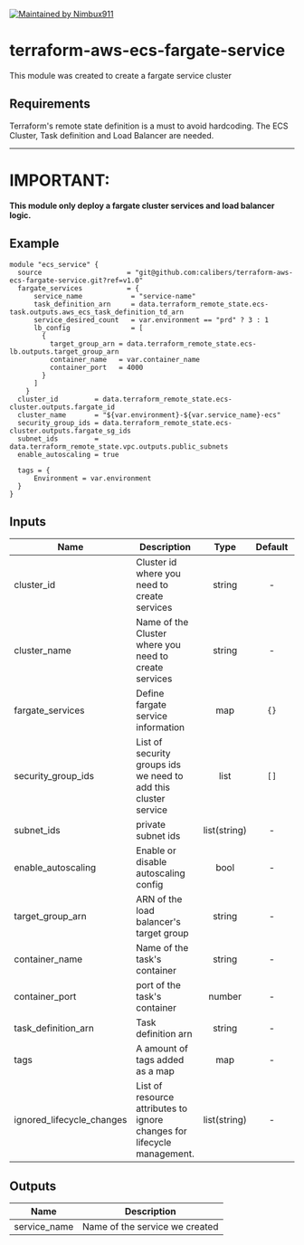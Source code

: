 [![Maintained by Nimbux911](https://img.shields.io/badge/maintained%20by-nimbux911.com-%235849a6.svg)](https://www.nimbux911.com/)

# terraform-aws-ecs-fargate-service

This module was created to create a fargate service cluster 

## Requirements

Terraform's remote state definition is a must to avoid hardcoding. The ECS Cluster, Task definition and Load Balancer are needed.

---

# IMPORTANT: 
**This module only deploy a fargate cluster services and load balancer logic.**

## Example

```
module "ecs_service" {
  source                     = "git@github.com:calibers/terraform-aws-ecs-fargate-service.git?ref=v1.0"
  fargate_services           = {
      service_name            = "service-name"
      task_definition_arn     = data.terraform_remote_state.ecs-task.outputs.aws_ecs_task_definition_td_arn
      service_desired_count   = var.environment == "prd" ? 3 : 1 
      lb_config               = [
        {
          target_group_arn = data.terraform_remote_state.ecs-lb.outputs.target_group_arn
          container_name   = var.container_name
          container_port   = 4000
        } 
      ]
    }
  cluster_id         = data.terraform_remote_state.ecs-cluster.outputs.fargate_id
  cluster_name       = "${var.environment}-${var.service_name}-ecs"
  security_group_ids = data.terraform_remote_state.ecs-cluster.outputs.fargate_sg_ids
  subnet_ids         = data.terraform_remote_state.vpc.outputs.public_subnets
  enable_autoscaling = true
  
  tags = {
      Environment = var.environment
  }
}

```

## Inputs

| Name | Description | Type | Default | Required |
|------|-------------|:----:|:-----:|:-----:|
| cluster\_id | Cluster id where you need to create services | string | - | yes |
| cluster\_name | Name of the Cluster where you need to create services | string | - | yes |
| fargate\_services | Define fargate service information | map | `{}` | no |
| security\_group\_ids |  List of security groups ids we need to add this cluster service | list  | `[]` | no |
| subnet\_ids | private subnet ids | list(string) | - | no |
| enable\_autoscaling | Enable or disable autoscaling config | bool | - | yes |
| target\_group\_arn | ARN of the load balancer's target group | string | - | yes |
| container\_name | Name of the task's container | string | - | yes |
| container\_port | port of the task's container | number | - | yes |
| task\_definition\_arn | Task definition arn | string | - | yes |
| tags | A amount of tags added as a map | map | - | yes |
| ignored_lifecycle_changes | List of resource attributes to ignore changes for lifecycle management. | list(string) | - | no |

## Outputs

| Name | Description |
|------|-------------|
| service\_name | Name of the service we created |

